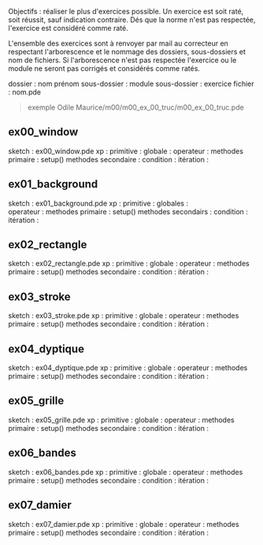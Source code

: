 Objectifs :
réaliser le plus d'exercices possible.
Un exercice est soit raté, soit réussit, sauf indication contraire.
Dés que la norme n'est pas respectée, l'exercice est considéré comme raté.

L'ensemble des exercices sont à renvoyer par mail au correcteur en respectant l'arborescence et le nommage des dossiers, sous-dossiers et nom de fichiers. Si l'arborescence n'est pas respectée l'exercice ou le module ne seront pas corrigés et considérés comme ratés.

dossier : nom prénom
sous-dossier : module
sous-dossier : exercice
fichier : nom.pde

>exemple
Odile Maurice/m00/m00_ex_00_truc/m00_ex_00_truc.pde


## ex00_window

sketch : ex00_window.pde
xp :
primitive : 
globale : 
operateur : 
methodes primaire : setup()
methodes secondaire :
condition :
itération :

## ex01_background

sketch : ex01_background.pde
xp :
primitive : 
globales :  
operateur : 
methodes primaire : setup()
methodes secondairs :
condition :
itération :

## ex02_rectangle

sketch : ex02_rectangle.pde
xp :
primitive : 
globale : 
operateur : 
methodes primaire : setup()
methodes secondaire :
condition :
itération :

## ex03_stroke

sketch : ex03_stroke.pde
xp :
primitive : 
globale : 
operateur : 
methodes primaire : setup()
methodes secondaire :
condition :
itération :

## ex04_dyptique

sketch : ex04_dyptique.pde
xp :
primitive : 
globale : 
operateur : 
methodes primaire : setup()
methodes secondaire :
condition :
itération :

## ex05_grille

sketch : ex05_grille.pde
xp :
primitive : 
globale : 
operateur : 
methodes primaire : setup()
methodes secondaire :
condition :
itération :

## ex06_bandes

sketch : ex06_bandes.pde
xp :
primitive : 
globale : 
operateur : 
methodes primaire : setup()
methodes secondaire :
condition :
itération :

## ex07_damier

sketch : ex07_damier.pde
xp :
primitive : 
globale : 
operateur : 
methodes primaire : setup()
methodes secondaire :
condition :
itération :
